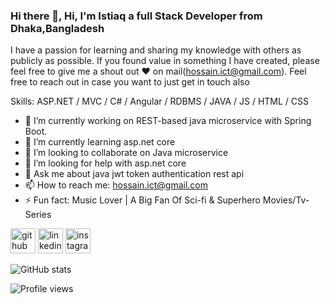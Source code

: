 ### Hi there 👋, Hi, I'm Istiaq a full Stack Developer from Dhaka,Bangladesh
I have a passion for learning and sharing my knowledge with others as publicly as possible. If you found value in something I have created, please feel free to give me a shout out ♥ on mail(hossain.ict@gmail.com). Feel free to reach out in case you want to just get in touch also

Skills: ASP.NET / MVC / C# / Angular / RDBMS / JAVA /  JS / HTML / CSS

- 🔭 I’m currently working on REST-based java microservice with Spring Boot. 
- 🌱 I’m currently learning asp.net core 
- 👯 I’m looking to collaborate on Java microservice 
- 🤔 I’m looking for help with asp.net core 
- 💬 Ask me about java jwt token authentication rest api 
- 📫 How to reach me: hossain.ict@gmail.com 
- ⚡ Fun fact:  Music Lover | A Big Fan Of Sci-fi & Superhero Movies/Tv-Series 


[<img src='https://cdn.jsdelivr.net/npm/simple-icons@3.0.1/icons/github.svg' alt='github' height='40'>](https://github.com/https://github.com/Istiaq-Hossain-Shawon)  [<img src='https://cdn.jsdelivr.net/npm/simple-icons@3.0.1/icons/linkedin.svg' alt='linkedin' height='40'>](https://www.linkedin.com/in/https://www.linkedin.com/in/istiaq-hossain-shawon-64604b86//)  [<img src='https://cdn.jsdelivr.net/npm/simple-icons@3.0.1/icons/instagram.svg' alt='instagram' height='40'>](https://www.instagram.com/https://www.instagram.com/istiaqhossainshawon//)  

![GitHub stats](https://github-readme-stats.vercel.app/api?username=https://github.com/Istiaq-Hossain-Shawon&show_icons=true)  

![Profile views](https://gpvc.arturio.dev/https://github.com/Istiaq-Hossain-Shawon)  
